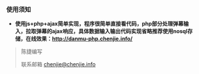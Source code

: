 ### 使用须知

- **使用js+php+ajax简单实现，程序很简单直接看代码，php部分处理弹幕输入，拉取弹幕的ajax响应，具体数据输入输出代码实现省略推荐使用nosql存储，在线效果：http://danmu-php.chenjie.info/** 

>陈捷编写
>
>联系邮箱 chenjie@chenjie.info

